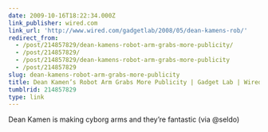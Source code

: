 ```yaml
---
date: 2009-10-16T18:22:34.000Z
link_publisher: wired.com
link_url: 'http://www.wired.com/gadgetlab/2008/05/dean-kamens-rob/'
redirect_from:
  - /post/214857829/dean-kamens-robot-arm-grabs-more-publicity/
  - /post/214857829/
  - /post/214857829/dean-kamens-robot-arm-grabs-more-publicity
  - /post/214857829
slug: dean-kamens-robot-arm-grabs-more-publicity
title: Dean Kamen’s Robot Arm Grabs More Publicity | Gadget Lab | Wired.com
tumblrid: 214857829
type: link
---
```

<p>Dean Kamen is making cyborg arms and they&rsquo;re fantastic (via @seldo)</p>
